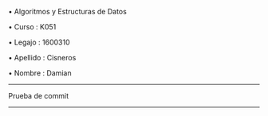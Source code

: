 • Algoritmos y Estructuras de Datos


• Curso : K051


• Legajo : 1600310


• Apellido : Cisneros


• Nombre : Damian

---

Prueba de commit

---
